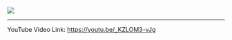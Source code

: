 [![](https://i.ytimg.com/vi/_KZLOM3-vJg/hqdefault.jpg?sqp=-oaymwEZCPYBEIoBSFXyq4qpAwsIARUAAIhCGAFwAQ==&rs=AOn4CLBz5qInjq1FXkDqPtVq_5JGaTKI7g)](https://youtu.be/_KZLOM3-vJg)

----

YouTube Video Link: https://youtu.be/_KZLOM3-vJg